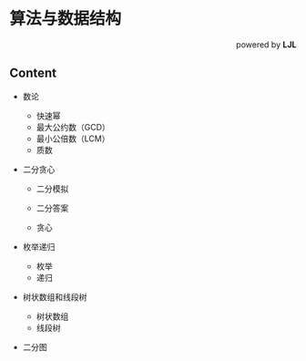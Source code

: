 # 算法与数据结构

<div align = "right">powered by <b>LJL</b></div>

## Content

- 数论
  - 快速幂
  - 最大公约数（GCD）
  - 最小公倍数（LCM）
  - 质数

- 二分贪心
  - 二分模拟
  
  - 二分答案
  
  - 贪心
  
- 枚举递归
  - 枚举
  - 递归
- 树状数组和线段树
  - 树状数组
  - 线段树
- 二分图
